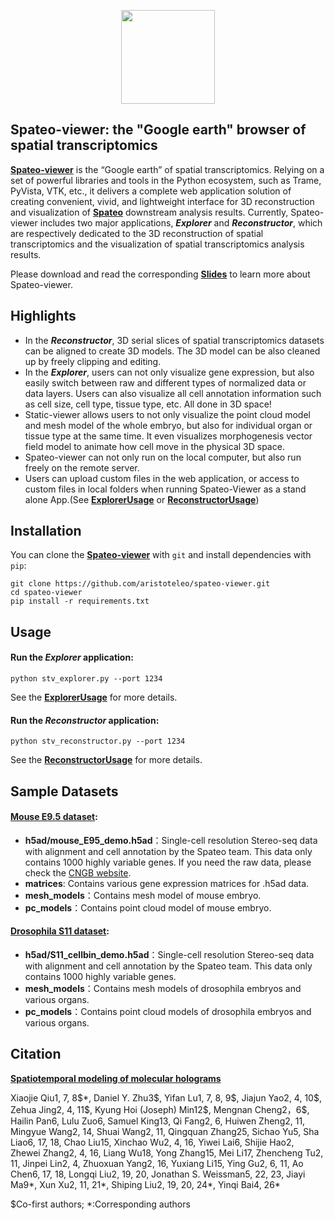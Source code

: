 <p align="center">
  <img height="150" src="https://github.com/aristoteleo/spateo-viewer/blob/main/stviewer/assets/image/spateo_logo.png" />
</p>

## Spateo-viewer: the "Google earth" browser of spatial transcriptomics

[**Spateo-viewer**](https://github.com/aristoteleo/spateo-viewer) is the “Google earth” of spatial transcriptomics. 
Relying on a set of powerful libraries and tools in the Python ecosystem, such as Trame, PyVista, VTK, etc., it delivers 
a complete web application solution of creating convenient, vivid, and lightweight interface for 3D reconstruction and 
visualization of [**Spateo**](https://github.com/aristoteleo/spateo-release) downstream analysis results. Currently, 
Spateo-viewer includes two major applications, ***Explorer*** and ***Reconstructor***, which are respectively 
dedicated to the 3D reconstruction of spatial transcriptomics and the visualization of spatial transcriptomics analysis results.

Please download and read the corresponding [**Slides**](https://github.com/aristoteleo/spateo-viewer/blob/main/usage/spateo-viewer.pdf) to learn more about Spateo-viewer.

## Highlights

* In the ***Reconstructor***, 3D serial slices of spatial transcriptomics datasets can be aligned to create 3D models. The 3D model can be also cleaned up by freely clipping and editing. 
* In the ***Explorer***, users can not only visualize gene expression, but also easily switch between raw and different types of normalized data or data layers. Users can also visualize all cell annotation information such as cell size, cell type, tissue type, etc. All done in 3D space!
* Static-viewer allows users to not only visualize the point cloud model and mesh model of the whole embryo, but also for individual organ or tissue type at the same time. It even visualizes morphogenesis vector field model to animate how cell move in the physical 3D space. 
* Spateo-viewer can not only run on the local computer, but also run freely on the remote server. 
* Users can upload custom files in the web application, or access to custom files in local folders when running Spateo-Viewer as a stand alone App.(See [**ExplorerUsage**](https://github.com/aristoteleo/spateo-viewer/blob/main/usage/ExplorerUsage.md) or [**ReconstructorUsage**](https://github.com/aristoteleo/spateo-viewer/blob/main/usage/ReconstructorUsage.md))

## Installation

You can clone the [**Spateo-viewer**](https://github.com/aristoteleo/spateo-viewer) with ``git`` and install dependencies with ``pip``:

    git clone https://github.com/aristoteleo/spateo-viewer.git
    cd spateo-viewer
    pip install -r requirements.txt

## Usage

#### Run the *Explorer* application:

    python stv_explorer.py --port 1234

See the [**ExplorerUsage**](https://github.com/aristoteleo/spateo-viewer/blob/main/usage/ExplorerUsage.md) for more details.

#### Run the *Reconstructor* application:

    python stv_reconstructor.py --port 1234

See the [**ReconstructorUsage**](https://github.com/aristoteleo/spateo-viewer/blob/main/usage/ReconstructorUsage.md) for more details.

## Sample Datasets

#### [**Mouse E9.5 dataset**](https://github.com/aristoteleo/spateo-viewer/tree/main/stviewer/assets/dataset/mouse_E95): 
- **h5ad/mouse_E95_demo.h5ad**：Single-cell resolution Stereo-seq data with alignment and cell annotation by the Spateo team. This data only contains 1000 highly variable genes. If you need the raw data, please check the [CNGB website](https://db.cngb.org/stomics/mosta/download/).
- **matrices**: Contains various gene expression matrices for .h5ad data.
- **mesh_models**：Contains mesh model of mouse embryo.
- **pc_models**：Contains point cloud model of mouse embryo.

#### [**Drosophila S11 dataset**](https://github.com/aristoteleo/spateo-viewer/tree/main/stviewer/assets/dataset/drosophila_S11):
- **h5ad/S11_cellbin_demo.h5ad**：Single-cell resolution Stereo-seq data with alignment and cell annotation by the Spateo team. This data only contains 1000 highly variable genes.
- **mesh_models**：Contains mesh models of drosophila embryos and various organs.
- **pc_models**：Contains point cloud models of drosophila embryos and various organs.

## Citation

[<b> Spatiotemporal modeling of molecular holograms </b>](https://www.cell.com/cell/fulltext/S0092-8674(24)01159-0)

Xiaojie Qiu1, 7, 8\$\*, Daniel Y. Zhu3\$, Yifan Lu1, 7, 8, 9\$, Jiajun Yao2, 4, 10\$, Zehua Jing2, 4, 11\$, Kyung Hoi (Joseph) Min12\$, Mengnan Cheng2，6\$, Hailin Pan6, Lulu Zuo6, Samuel King13, Qi Fang2, 6, Huiwen Zheng2, 11, Mingyue Wang2, 14, Shuai Wang2, 11, Qingquan Zhang25, Sichao Yu5, Sha Liao6, 17, 18, Chao Liu15, Xinchao Wu2, 4, 16, Yiwei Lai6, Shijie Hao2, Zhewei Zhang2, 4, 16, Liang Wu18, Yong Zhang15, Mei Li17, Zhencheng Tu2, 11, Jinpei Lin2, 4, Zhuoxuan Yang2, 16, Yuxiang Li15, Ying Gu2, 6, 11, Ao Chen6, 17, 18, Longqi Liu2, 19, 20, Jonathan S. Weissman5, 22, 23, Jiayi Ma9*, Xun Xu2, 11, 21*, Shiping Liu2, 19, 20, 24*, Yinqi Bai4, 26*

$Co-first authors; *:Corresponding authors
